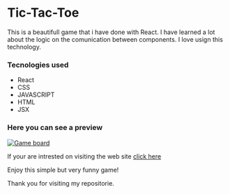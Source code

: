 # Tic-Tac-Toe
This is a beautifull game that i have done with React. I have learned a lot about the logic on the comunication between components. I love usign this technology.

### Tecnologies used

- React
- CSS
- JAVASCRIPT
- HTML
- JSX

### Here you can see a preview 

[![Game board](https://i.postimg.cc/mZJxmPgq/Game-Board.png "Game board")](https://i.postimg.cc/mZJxmPgq/Game-Board.png "Game board")



If your are intrested on visiting the web site [click here](https://tic-tac-toe-ruby-xi.vercel.app/ "click here")

Enjoy this simple but very funny game! 

Thank you for visiting my repositorie.
